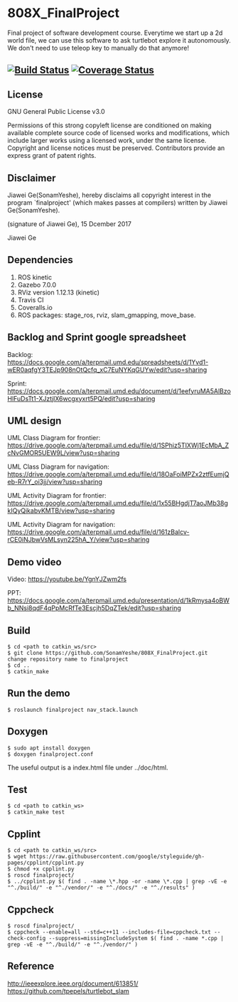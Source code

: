 # 808X_FinalProject
Final project of software development course. Everytime we start up a 2d world file, we can use this software to ask turtlebot explore it autonomously. We don't need to use teleop key to manually do that anymore!

[![Build Status](https://travis-ci.org/SonamYeshe/808X_FinalProject.svg?branch=master)](https://travis-ci.org/SonamYeshe/808X_FinalProject)
[![Coverage Status](https://coveralls.io/repos/github/SonamYeshe/808X_FinalProject/badge.svg?branch=master)](https://coveralls.io/github/SonamYeshe/808X_FinalProject?branch=master)
---

## License
GNU General Public License v3.0

Permissions of this strong copyleft license are conditioned on making available complete source code of licensed works and modifications, which include larger works using a licensed work, under the same license. Copyright and license notices must be preserved. Contributors provide an express grant of patent rights.

## Disclaimer 
Jiawei Ge(SonamYeshe), hereby disclaims all copyright interest in the program `finalproject' (which makes passes at compilers) written by Jiawei Ge(SonamYeshe).

 (signature of Jiawei Ge), 15 Dcember 2017

 Jiawei Ge

## Dependencies
1. ROS kinetic
2. Gazebo 7.0.0
3. RViz version 1.12.13 (kinetic)
4. Travis CI
5. Coveralls.io
6. ROS packages: stage_ros, rviz, slam_gmapping, move_base.

## Backlog and Sprint google spreadsheet
Backlog: https://docs.google.com/a/terpmail.umd.edu/spreadsheets/d/1Yvd1-wER0aqfgY3TEJp908nOtQcfq_xC7EuNYKqGUYw/edit?usp=sharing

Sprint: https://docs.google.com/a/terpmail.umd.edu/document/d/1eefyruMA5AlBzoHlFuDsTt1-XJztjlX6wcgxyxrt5PQ/edit?usp=sharing

## UML design
UML Class Diagram for frontier:
https://drive.google.com/a/terpmail.umd.edu/file/d/1SPhiz5TIXWj1EcMbA_ZcNvGMOR5UEW9L/view?usp=sharing

UML Class Diagram for navigation:
https://drive.google.com/a/terpmail.umd.edu/file/d/18OaFoiMPZx2ztfEumjQeb-R7rY_oi3jj/view?usp=sharing

UML Activity Diagram for frontier:
https://drive.google.com/a/terpmail.umd.edu/file/d/1x55BHgdjT7aoJMb38gkIQyQikabvKMTB/view?usp=sharing

UML Activity Diagram for navigation:
https://drive.google.com/a/terpmail.umd.edu/file/d/161zBalcv-rCE0iNJbwVsMLsyn225hA_Y/view?usp=sharing

## Demo video
Video: https://youtube.be/YgnYJZwm2fs

PPT: https://docs.google.com/a/terpmail.umd.edu/presentation/d/1kRmysa4oBWb_NNsi8qdF4qPpMcRfTe3Escjh5DqZTek/edit?usp=sharing

## Build

```
$ cd <path to catkin_ws/src>
$ git clone https://github.com/SonamYeshe/808X_FinalProject.git
change repository name to finalproject
$ cd ..
$ catkin_make
```

## Run the demo
```
$ roslaunch finalproject nav_stack.launch
```

## Doxygen
```
$ sudo apt install doxygen
$ doxygen finalproject.conf
```
The useful output is a index.html file under ../doc/html.

## Test
```
$ cd <path to catkin_ws>
$ catkin_make test
```

## Cpplint
```
$ cd <path to catkin_ws/src>
$ wget https://raw.githubusercontent.com/google/styleguide/gh-pages/cpplint/cpplint.py
$ chmod +x cpplint.py
$ roscd finalproject/
$ ../cpplint.py $( find . -name \*.hpp -or -name \*.cpp | grep -vE -e "^./build/" -e "^./vendor/" -e "^./docs/" -e "^./results" )
```

## Cppcheck
```
$ roscd finalproject/
$ cppcheck --enable=all --std=c++11 --includes-file=cppcheck.txt --check-config --suppress=missingIncludeSystem $( find . -name *.cpp | grep -vE -e "^./build/" -e "^./vendor/" )
```

## Reference
http://ieeexplore.ieee.org/document/613851/
https://github.com/tpepels/turtlebot_slam

